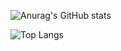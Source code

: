 


![Anurag's GitHub stats](https://github-readme-stats.vercel.app/api?username=onesadratard&theme=github_dark&show_icons=true)

![Top Langs](https://github-readme-stats.vercel.app/api/top-langs/?username=onesadratard&theme=github_dark&&hide_border=true)

